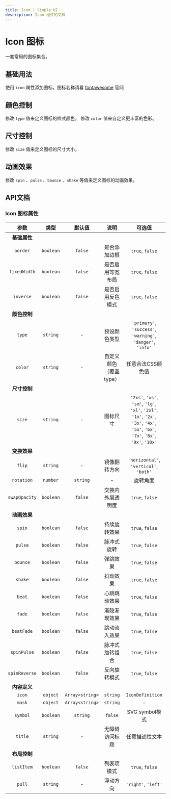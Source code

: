 ```yaml
---
title: Icon | Simple UI
description: Icon 组件的文档
---
```


# Icon 图标
一套常用的图标集合。

## 基础用法
使用 `icon` 属性添加图标。图标名称请看 [fontawesome](https://fontawesome.com/icons) 官网 

<preview path="../demo/Icon/Basic.vue" title="基础用法" description="Icon 组件的基础用法"></preview>

## 颜色控制
修改 `type` 值来定义图标的样式颜色。
修改 `color` 值来自定义更丰富的色彩。

<preview path="../demo/Icon/colorIcon.vue" title="颜色控制" description="Icon 组件的颜色控制"></preview>

## 尺寸控制
修改 `size` 值来定义图标的尺寸大小。

<preview path="../demo/Icon/sizeIcon.vue" title="尺寸控制" description="Icon 组件的尺寸控制"></preview>

## 动画效果
修改 `spin` 、`pulse` 、`bounce` 、`shake` 等值来定义图标的动画效果。

<preview path="../demo/Icon/animationIcon.vue" title="动画效果" description="Icon 组件的动画效果"></preview>

## API文档

### Icon 图标属性

|   **参数**    |                         **类型**                         | **默认值** |        **说明**        |                          **可选值**                          |
| :-----------: | :------------------------------------------------------: | :--------: | :--------------------: | :----------------------------------------------------------: |
| **基础属性**  |                                                          |            |                        |                                                              |
|   `border`    |                        `boolean`                         |  `false`   |      是否添加边框      |                       `true`, `false`                        |
| `fixedWidth`  |                        `boolean`                         |  `false`   |    是否启用等宽布局    |                       `true`, `false`                        |
|   `inverse`   |                        `boolean`                         |  `false`   |    是否启用反色模式    |                       `true`, `false`                        |
| **颜色控制**  |                                                          |            |                        |                                                              |
|    `type`     |                         `string`                         |     -      |      预设颜色类型      | `'primary'`, `'success'`, `'warning'`, `'danger'`, `'info'`  |
|    `color`    |                         `string`                         |     -      | 自定义颜色（覆盖type） |                      任意合法CSS颜色值                       |
| **尺寸控制**  |                                                          |            |                        |                                                              |
|    `size`     |                         `string`                         |     -      |        图标尺寸        | `'2xs'`, `'xs'`, `'sm'`, `'lg'`, `'xl'`, `'2xl'`, `'1x'`, `'2x'`, `'3x'`, `'4x'`, `'5x'`, `'6x'`, `'7x'`, `'8x'`, `'9x'`, `'10x'` |
| **变换效果**  |                                                          |            |                        |                                                              |
|    `flip`     |                         `string`                         |     -      |      镜像翻转方向      |            `'horizontal'`, `'vertical'`, `'both'`            |
|  `rotation`   |                   `number` | `string`                    |     -      |        旋转角度        |         `90`, `180`, `270`, `'90'`, `'180'`, `'270'`         |
| `swapOpacity` |                        `boolean`                         |  `false`   |    交换内外层透明度    |                       `true`, `false`                        |
| **动画效果**  |                                                          |            |                        |                                                              |
|    `spin`     |                        `boolean`                         |  `false`   |      持续旋转效果      |                       `true`, `false`                        |
|    `pulse`    |                        `boolean`                         |  `false`   |       脉冲式旋转       |                       `true`, `false`                        |
|   `bounce`    |                        `boolean`                         |  `false`   |        弹跳效果        |                       `true`, `false`                        |
|    `shake`    |                        `boolean`                         |  `false`   |        抖动效果        |                       `true`, `false`                        |
|    `beat`     |                        `boolean`                         |  `false`   |      心跳跳动效果      |                       `true`, `false`                        |
|    `fade`     |                        `boolean`                         |  `false`   |      渐隐渐现效果      |                       `true`, `false`                        |
|  `beatFade`   |                        `boolean`                         |  `false`   |      跳动淡入效果      |                       `true`, `false`                        |
|  `spinPulse`  |                        `boolean`                         |  `false`   |     脉冲式旋转组合     |                       `true`, `false`                        |
| `spinReverse` |                        `boolean`                         |  `false`   |      反向旋转模式      |                       `true`, `false`                        |
| **内容定义**  |                                                          |            |                        |                                                              |
|    `icon`     | `object` | `Array<string>` | `string` | `IconDefinition` |  **必填**  |        图标定义        |           Font Awesome对象、CSS类名、Iconify格式等           |
|    `mask`     |          `object` | `Array<string>` | `string`           |     -      |      叠加遮罩图标      |                 Font Awesome对象、CSS类名等                  |
|   `symbol`    |                   `boolean` | `string`                   |  `false`   |     SVG symbol模式     |               `true`（自动ID）, 自定义ID字符串               |
|    `title`    |                         `string`                         |     -      |     无障碍访问标题     |                        任意描述性文本                        |
| **布局控制**  |                                                          |            |                        |                                                              |
|  `listItem`   |                        `boolean`                         |  `false`   |       列表项模式       |                       `true`, `false`                        |
|    `pull`     |                         `string`                         |     -      |        浮动方向        |                     `'right'`, `'left'`                      |